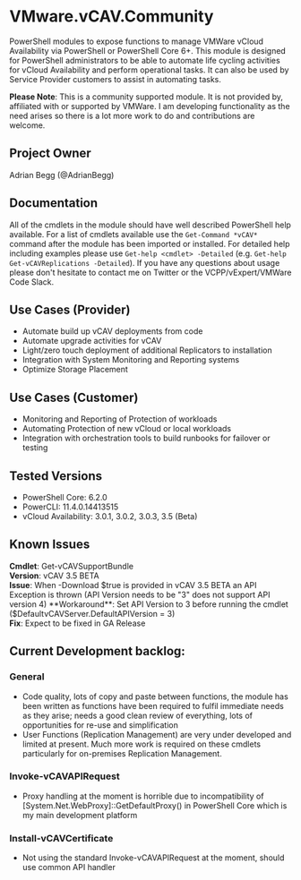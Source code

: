 # VMware.vCAV.Community
PowerShell modules to expose functions to manage VMWare vCloud Availability via PowerShell or PowerShell Core 6+. This module is designed for PowerShell administrators to be able to automate life cycling activities for vCloud Availability and perform operational tasks. It can also be used by Service Provider customers to assist in automating tasks.

**Please Note**: This is a community supported module. It is not provided by, affiliated with or supported by VMWare. I am developing functionality as the need arises so there is a lot more work to do and contributions are welcome.

## Project Owner
Adrian Begg (@AdrianBegg)

## Documentation
All of the cmdlets in the module should have well described PowerShell help available. For a list of cmdlets available use the `Get-Command *vCAV*` command after the module has been imported or installed. For detailed help including examples please use `Get-help <cmdlet> -Detailed` (e.g. `Get-help Get-vCAVReplications -Detailed`). If you have any questions about usage please don't hesitate to contact me on Twitter or the VCPP/vExpert/VMWare Code Slack.

## Use Cases (Provider)
* Automate build up vCAV deployments from code
* Automate upgrade activities for vCAV
* Light/zero touch deployment of additional Replicators to installation
* Integration with System Monitoring and Reporting systems
* Optimize Storage Placement

## Use Cases (Customer)
* Monitoring and Reporting of Protection of workloads
* Automating Protection of new vCloud or local workloads
* Integration with orchestration tools to build runbooks for failover or testing

## Tested Versions
* PowerShell Core: 6.2.0
* PowerCLI: 11.4.0.14413515
* vCloud Availability: 3.0.1, 3.0.2, 3.0.3, 3.5 (Beta)

## Known Issues
**Cmdlet**: Get-vCAVSupportBundle  
**Version**: vCAV 3.5 BETA  
**Issue**: When -Download $true is provided in vCAV 3.5 BETA an API Exception is thrown (API Version needs to be "3" does not support API version 4)  
**Workaround**: Set API Version to 3 before running the cmdlet   ($DefaultvCAVServer.DefaultAPIVersion = 3)  
**Fix**: Expect to be fixed in GA Release  

## Current Development backlog:
### General
* Code quality, lots of copy and paste between functions, the module has been written as functions have been required to fulfil immediate needs as they arise; needs a good clean review of everything, lots of opportunities for re-use and simplification
* User Functions (Replication Management) are very under developed and limited at present. Much more work is required on these cmdlets particularly for on-premises Replication Management.
### Invoke-vCAVAPIRequest
* Proxy handling at the moment is horrible due to incompatibility of [System.Net.WebProxy]::GetDefaultProxy() in PowerShell Core which is my main development platform
### Install-vCAVCertificate
* Not using the standard Invoke-vCAVAPIRequest at the moment, should use common API handler

